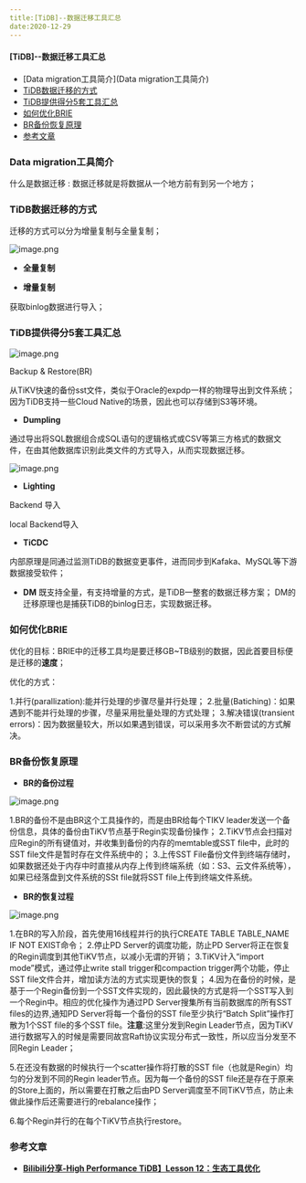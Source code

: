 ```yaml
---
title:[TiDB]--数据迁移工具汇总
date:2020-12-29
---
```




#### [TiDB]--数据迁移工具汇总

- [Data migration工具简介](Data migration工具简介)
- [TiDB数据迁移的方式](TiDB数据迁移的方式)
- [TiDB提供得分5套工具汇总](TiDB提供得分5套工具汇总)
- [如何优化BRIE](如何优化BRIE)
- [BR备份恢复原理](BR备份恢复原理)
- [参考文章](参考文章)



### Data migration工具简介

什么是数据迁移 : 数据迁移就是将数据从一个地方前有到另一个地方；



### TiDB数据迁移的方式

迁移的方式可以分为增量复制与全量复制；

![image.png](http://cdn.lifemini.cn/dbblog/20201228/3431376504124d10a7b47b4daadceb4a.png)

- **全量复制**

- **增量复制**

获取binlog数据进行导入；



### TiDB提供得分5套工具汇总

![image.png](http://cdn.lifemini.cn/dbblog/20201228/417e1fc1599247a9ab32a3d53fc39341.png)

Backup & Restore(BR)

从TiKV快速的备份sst文件，类似于Oracle的expdp一样的物理导出到文件系统；
因为TiDB支持一些Cloud Native的场景，因此也可以存储到S3等环境。

- **Dumpling**

通过导出将SQL数据组合成SQL语句的逻辑格式或CSV等第三方格式的数据文件，在由其他数据库识别此类文件的方式导入，从而实现数据迁移。

![image.png](http://cdn.lifemini.cn/dbblog/20201228/f6e704ee71424ac8833765dc53c465aa.png)

- **Lighting**

Backend 导入

local Backend导入

- **TiCDC**

内部原理是同通过监测TiDB的数据变更事件，进而同步到Kafaka、MySQL等下游数据接受软件；

- **DM**
  既支持全量，有支持增量的方式，是TiDB一整套的数据迁移方案；
  DM的迁移原理也是捕获TiDB的binlog日志，实现数据迁移。



### 如何优化BRIE

优化的目标：BRIE中的迁移工具均是要迁移GB~TB级别的数据，因此首要目标便是迁移的**速度**；

优化的方式：

1.并行(parallization):能并行处理的步骤尽量并行处理；
2.批量(Batiching)：如果遇到不能并行处理的步骤，尽量采用批量处理的方式处理；
3.解决错误(transient errors)：因为数据量较大，所以如果遇到错误，可以采用多次不断尝试的方式解决。



### BR备份恢复原理

- **BR的备份过程**

![image.png](http://cdn.lifemini.cn/dbblog/20201228/845fe9f3fd83439d99db72557df3285e.png)

1.BR的备份不是由BR这个工具操作的，而是由BR给每个TIKV leader发送一个备份信息，具体的备份由TiKV节点基于Regin实现备份操作；
2.TiKV节点会扫描对应Regin的所有键值对，并收集到备份的内存的memtable或SST file中，此时的SST file文件是暂时存在文件系统中的；
3.上传SST File备份文件到终端存储时，如果数据还处于内存中时直接从内存上传到终端系统（如：S3、云文件系统等），如果已经落盘到文件系统的SSt file就将SST file上传到终端文件系统。

- **BR的恢复过程**

![image.png](http://cdn.lifemini.cn/dbblog/20201228/ed3812a5aba94719afdac381e94b69a8.png)

1.在BR的写入阶段，首先使用16线程并行的执行CREATE TABLE TABLE_NAME IF NOT EXIST命令；
2.停止PD Server的调度功能，防止PD Server将正在恢复的Regin调度到其他TiKV节点，以减小无谓的开销；
3.TiKV计入“import mode”模式，通过停止write stall trigger和compaction trigger两个功能，停止SST file文件合并，增加读方法的方式实现更快的恢复；
4.因为在备份的时候，是基于一个Regin备份到一个SST文件实现的，因此最快的方式是将一个SST写入到一个Regin中。相应的优化操作为通过PD Server搜集所有当前数据库的所有SST files的边界,通知PD Server将每一个备份的SST file至少执行“Batch Split”操作打散为1个SST file的多个SST file。**注意**:这里分发到Regin Leader节点，因为TiKV进行数据写入的时候是需要同故宫Raft协议实现分布式一致性，所以应当分发至不同Regin Leader；

5.在还没有数据的时候执行一个scatter操作将打散的SST file（也就是Regin）均匀的分发到不同的Regin leader节点。因为每一个备份的SST file还是存在于原来的Store上面的，所以需要在打散之后由PD Server调度至不同TiKV节点，防止未做此操作后还需要进行的rebalance操作；

6.每个Regin并行的在每个TiKV节点执行restore。



### 参考文章

- [**Bilibili分享-High Performance TiDB】Lesson 12：生态工具优化**](https://www.bilibili.com/video/BV1D5411L7z5)
